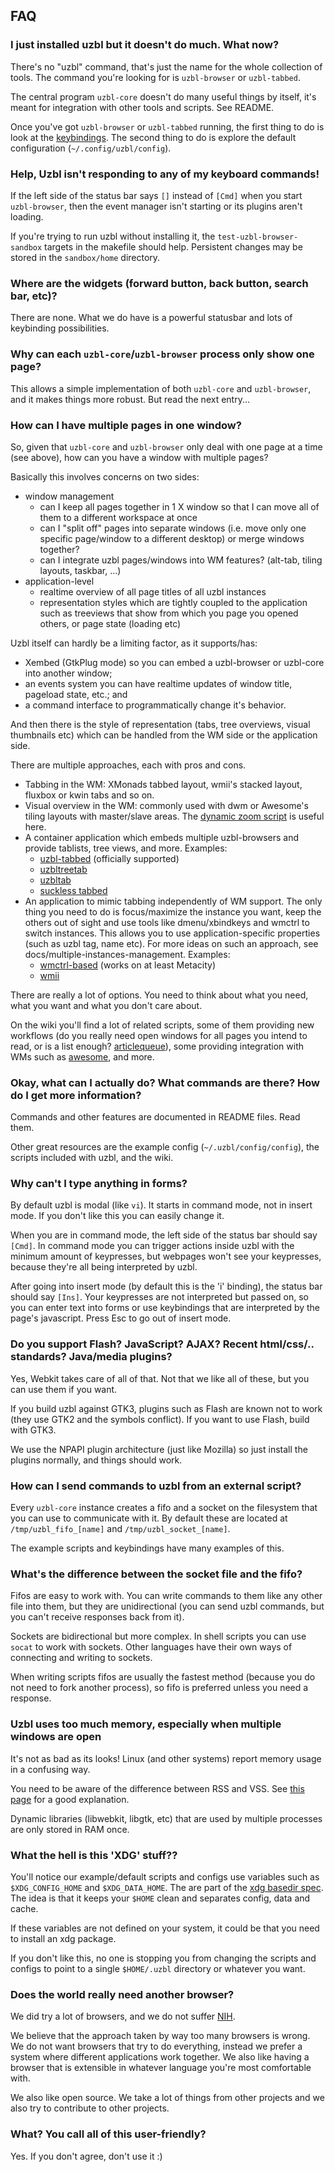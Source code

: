 ## FAQ

### I just installed uzbl but it doesn't do much. What now?

There's no "uzbl" command, that's just the name for the whole collection of
tools. The command you're looking for is `uzbl-browser` or `uzbl-tabbed`.

The central program `uzbl-core` doesn't do many useful things by itself, it's
meant for integration with other tools and scripts. See README.

Once you've got `uzbl-browser` or `uzbl-tabbed` running, the first thing to do
is look at the [keybindings](http://uzbl.org/keybindings.php). The second thing
to do is explore the default configuration (`~/.config/uzbl/config`).

### Help, Uzbl isn't responding to any of my keyboard commands!

If the left side of the status bar says `[]` instead of `[Cmd]` when you start
`uzbl-browser`, then the event manager isn't starting or its plugins aren't
loading.

If you're trying to run uzbl without installing it, the
`test-uzbl-browser-sandbox` targets in the makefile should help. Persistent
changes may be stored in the `sandbox/home` directory.

### Where are the widgets (forward button, back button, search bar, etc)?

There are none. What we do have is a powerful statusbar and lots of keybinding
possibilities.

### Why can each `uzbl-core`/`uzbl-browser` process only show one page?

This allows a simple implementation of both `uzbl-core` and `uzbl-browser`, and
it makes things more robust. But read the next entry...

### How can I have multiple pages in one window?

So, given that `uzbl-core` and `uzbl-browser` only deal with one page at a time
(see above), how can you have a window with multiple pages?

Basically this involves concerns on two sides:

* window management
  - can I keep all pages together in 1 X window so that I can move all of them
    to a different workspace at once
  - can I "split off" pages into separate windows (i.e. move only one specific
    page/window to a different desktop) or merge windows together?
  - can I integrate uzbl pages/windows into WM features? (alt-tab, tiling
    layouts, taskbar, ...)
* application-level
  - realtime overview of all page titles of all uzbl instances
  - representation styles which are tightly coupled to the application such as
    treeviews that show from which you page you opened others, or page state
    (loading etc)

Uzbl itself can hardly be a limiting factor, as it supports/has:

* Xembed (GtkPlug mode) so you can embed a uzbl-browser or uzbl-core into
  another window;
* an events system you can have realtime updates of window title, pageload
  state, etc.; and
* a command interface to programmatically change it's behavior.

And then there is the style of representation (tabs, tree overviews, visual
thumbnails etc) which can be handled from the WM side or the application side.

There are multiple approaches, each with pros and cons.

* Tabbing in the WM: XMonads tabbed layout, wmii's stacked layout, fluxbox or
  kwin tabs and so on.
* Visual overview in the WM: commonly used with dwm or Awesome's tiling layouts
  with master/slave areas. The [dynamic zoom script][] is useful here.
* A container application which embeds multiple uzbl-browsers and provide
  tablists, tree views, and more. Examples:
  - [uzbl-tabbed][] (officially supported)
  - [uzbltreetab][]
  - [uzbltab][]
  - [suckless tabbed][]
* An application to mimic tabbing independently of WM support. The only thing
  you need to do is focus/maximize the instance you want, keep the others out
  of sight and use tools like dmenu/xbindkeys and wmctrl to switch instances.
  This allows you to use application-specific properties (such as uzbl tag,
  name etc). For more ideas on such an approach, see
  docs/multiple-instances-management.
  Examples:
  - [wmctrl-based](http://www.uzbl.org/wiki/metacity-tabs) (works on at least Metacity)
  - [wmii](http://www.uzbl.org/wiki/wmii)

There are really a lot of options. You need to think about what you need, what
you want and what you don't care about.

On the wiki you'll find a lot of related scripts, some of them providing new
workflows (do you really need open windows for all pages you intend to read, or
is a list enough? [articlequeue](http://www.uzbl.org/wiki/article_queue.py)),
some providing integration with WMs such as
[awesome](http://www.uzbl.org/wiki/awesome), and more.

### Okay, what can I actually do? What commands are there? How do I get more information?

Commands and other features are documented in README files. Read them.

Other great resources are the example config (`~/.uzbl/config/config`), the
scripts included with uzbl, and the wiki.

### Why can't I type anything in forms?

By default uzbl is modal (like `vi`). It starts in command mode, not in insert
mode. If you don't like this you can easily change it.

When you are in command mode, the left side of the status bar should say
`[Cmd]`. In command mode you can trigger actions inside uzbl with the minimum
amount of keypresses, but webpages won't see your keypresses, because they're
all being interpreted by uzbl.

After going into insert mode (by default this is the 'i' binding), the status
bar should say `[Ins]`. Your keypresses are not interpreted but passed on, so
you can enter text into forms or use keybindings that are interpreted by the
page's javascript. Press Esc to go out of insert mode.

### Do you support Flash? JavaScript? AJAX? Recent html/css/.. standards? Java/media plugins?

Yes, Webkit takes care of all of that. Not that we like all of these, but you
can use them if you want.

If you build uzbl against GTK3, plugins such as Flash are known not to work
(they use GTK2 and the symbols conflict). If you want to use Flash, build with
GTK3.

We use the NPAPI plugin architecture (just like Mozilla) so just install the
plugins normally, and things should work.

### How can I send commands to uzbl from an external script?

Every `uzbl-core` instance creates a fifo and a socket on the filesystem that
you can use to communicate with it. By default these are located at
`/tmp/uzbl_fifo_[name]` and `/tmp/uzbl_socket_[name]`.

The example scripts and keybindings have many examples of this.

### What's the difference between the socket file and the fifo?

Fifos are easy to work with. You can write commands to them like any other file
into them, but they are unidirectional (you can send uzbl commands, but you
can't receive responses back from it).

Sockets are bidirectional but more complex. In shell scripts you can use
`socat` to work with sockets. Other languages have their own ways of connecting
and writing to sockets.

When writing scripts fifos are usually the fastest method (because you do not
need to fork another process), so fifo is preferred unless you need a response.

### Uzbl uses too much memory, especially when multiple windows are open

It's not as bad as its looks! Linux (and other systems) report memory usage in
a confusing way.

You need to be aware of the difference between RSS and VSS. See [this
page](http://virtualthreads.blogspot.com/2006/02/understanding-memory-usage-on-linux.html)
for a good explanation.

Dynamic libraries (libwebkit, libgtk, etc) that are used by multiple processes
are only stored in RAM once.

### What the hell is this 'XDG' stuff??

You'll notice our example/default scripts and configs use variables such as
`$XDG_CONFIG_HOME` and `$XDG_DATA_HOME`. The are part of the [xdg basedir
spec][]. The idea is that it keeps your `$HOME` clean and separates config,
data and cache.

If these variables are not defined on your system, it could be that you need to
install an xdg package.

If you don't like this, no one is stopping you from changing the scripts and
configs to point to a single `$HOME/.uzbl` directory or whatever you want.

### Does the world really need another browser?

We did try a lot of browsers, and we do not suffer
[NIH](http://en.wikipedia.org/wiki/Not_Invented_Here).

We believe that the approach taken by way too many browsers is wrong. We do not
want browsers that try to do everything, instead we prefer a system where
different applications work together. We also like having a browser that is
extensible in whatever language you're most comfortable with.

We also like open source. We take a lot of things from other projects and we
also try to contribute to other projects.

### What? You call all of this user-friendly?

Yes. If you don't agree, don't use it :)

[dynamic zoom script]: http://www.uzbl.org/wiki/dynamic_zooming
[uzbl-tabbed]:         http://www.uzbl.org/wiki/uzbl_tabbed
[uzbltreetab]:         http://www.uzbl.org/wiki/uzbltreetab
[uzbltab]:             http://www.uzbl.org/wiki/uzbltab
[suckless tabbed]:     http://tools.suckless.org/tabbed
[xdg basedir spec]:    http://standards.freedesktop.org/basedir-spec/basedir-spec-latest.html
